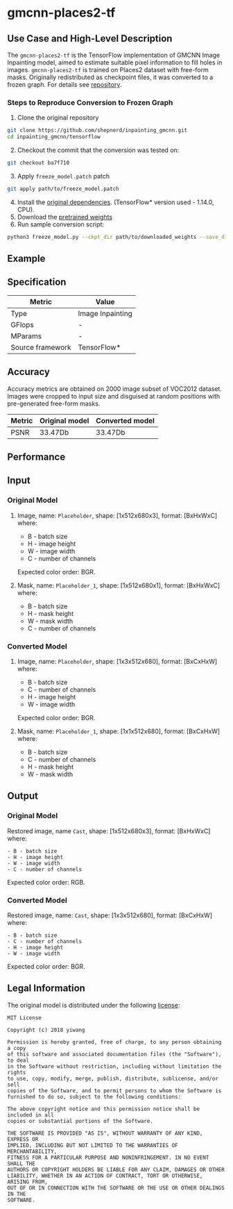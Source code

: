 # gmcnn-places2-tf

## Use Case and High-Level Description

The `gmcnn-places2-tf` is the TensorFlow implementation of GMCNN Image Inpainting model,
aimed to estimate suitable pixel information to fill holes in images. `gmcnn-places2-tf`
is trained on Places2 dataset with free-form masks. Originally redistributed as checkpoint files,
it was converted to a frozen graph. For details see [repository](https://github.com/shepnerd/inpainting_gmcnn).

### Steps to Reproduce Conversion to Frozen Graph

1. Clone the original repository
```sh
git clone https://github.com/shepnerd/inpainting_gmcnn.git
cd inpainting_gmcnn/tensorflow
```
2. Checkout the commit that the conversion was tested on:
```sh
git checkout ba7f710
```
3. Apply `freeze_model.patch` patch
```sh
git apply path/to/freeze_model.patch
```
4. Install the [original dependencies](https://github.com/shepnerd/inpainting_gmcnn#prerequisites).
(TensorFlow\* version used - 1.14.0, CPU).
5. Download the [pretrained weights](https://drive.google.com/file/d/1aakVS0CPML_Qg-PuXGE1Xaql96hNEKOU/view?usp=sharing)
6. Run sample conversion script:
```sh
python3 freeze_model.py --ckpt_dir path/to/downloaded_weights --save_dir path/to/save_directory
```

## Example

## Specification

| Metric                          | Value                                     |
|---------------------------------|-------------------------------------------|
| Type                            | Image Inpainting                          |
| GFlops                          | -                                         |
| MParams                         | -                                         |
| Source framework                | TensorFlow\*                              |

## Accuracy

Accuracy metrics are obtained on 2000 image subset of VOC2012 dataset. Images were cropped to input size
and disguised at random positions with pre-generated free-form masks.

| Metric | Original model | Converted model |
| ------ | -------------- | --------------- |
| PSNR   | 33.47Db        | 33.47Db         |

## Performance

## Input

### Original Model

1. Image, name: `Placeholder`, shape: [1x512x680x3], format: [BxHxWxC]
  where:

    - B - batch size
    - H - image height
    - W - image width
    - C - number of channels

   Expected color order: BGR.

2. Mask, name: `Placeholder_1`, shape: [1x512x680x1], format: [BxHxWxC]
  where:

    - B - batch size
    - H - mask height
    - W - mask width
    - C - number of channels

### Converted Model

1. Image, name: `Placeholder`, shape: [1x3x512x680], format: [BxCxHxW]
  where:

    - B - batch size
    - C - number of channels
    - H - image height
    - W - image width

   Expected color order: BGR.

2. Mask, name: `Placeholder_1`, shape: [1x1x512x680], format: [BxCxHxW]
  where:

    - B - batch size
    - C - number of channels
    - H - mask height
    - W - mask width

## Output

### Original Model

Restored image, name `Cast`, shape: [1x512x680x3], format: [BxHxWxC]
  where:

    - B - batch size
    - H - image height
    - W - image width
    - C - number of channels

   Expected color order: RGB.

### Converted Model

Restored image, name: `Cast`, shape: [1x3x512x680], format: [BxCxHxW]
  where:

    - B - batch size
    - C - number of channels
    - H - image height
    - W - image width

   Expected color order: BGR.

## Legal Information

The original model is distributed under the following
[license](https://raw.githubusercontent.com/shepnerd/inpainting_gmcnn/master/LICENSE):

```
MIT License

Copyright (c) 2018 yiwang

Permission is hereby granted, free of charge, to any person obtaining a copy
of this software and associated documentation files (the "Software"), to deal
in the Software without restriction, including without limitation the rights
to use, copy, modify, merge, publish, distribute, sublicense, and/or sell
copies of the Software, and to permit persons to whom the Software is
furnished to do so, subject to the following conditions:

The above copyright notice and this permission notice shall be included in all
copies or substantial portions of the Software.

THE SOFTWARE IS PROVIDED "AS IS", WITHOUT WARRANTY OF ANY KIND, EXPRESS OR
IMPLIED, INCLUDING BUT NOT LIMITED TO THE WARRANTIES OF MERCHANTABILITY,
FITNESS FOR A PARTICULAR PURPOSE AND NONINFRINGEMENT. IN NO EVENT SHALL THE
AUTHORS OR COPYRIGHT HOLDERS BE LIABLE FOR ANY CLAIM, DAMAGES OR OTHER
LIABILITY, WHETHER IN AN ACTION OF CONTRACT, TORT OR OTHERWISE, ARISING FROM,
OUT OF OR IN CONNECTION WITH THE SOFTWARE OR THE USE OR OTHER DEALINGS IN THE
SOFTWARE.
```
